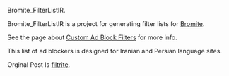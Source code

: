 Bromite_FilterListIR.

Bromite_FilterListIR is a project for generating filter lists for [Bromite](https://www.bromite.org/).

See the page about [Custom Ad Block Filters](https://www.bromite.org/custom-filters) for more info.

This list of ad blockers is designed for Iranian and Persian language sites.

Orginal Post Is [filtrite](https://github.com/tomraberttamson/filtrite).

